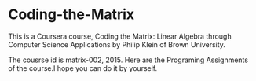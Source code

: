 # Coding-the-Matrix
This is a Coursera course, Coding the Matrix: Linear Algebra through Computer Science Applications by Philip Klein of Brown University.

The cousrse id is matrix-002, 2015. Here are the Programing Assignments of the course.I hope you can do it by yourself.
